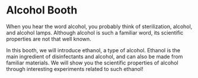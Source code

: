 # Alcohol Booth

When you hear the word alcohol, you probably think of sterilization, alcohol, and alcohol lamps. Although alcohol is such a familiar word, its scientific properties are not that well known.

In this booth, we will introduce ethanol, a type of alcohol. Ethanol is the main ingredient of disinfectants and alcohol, and can also be made from familiar materials. We will show you the scientific properties of alcohol through interesting experiments related to such ethanol!